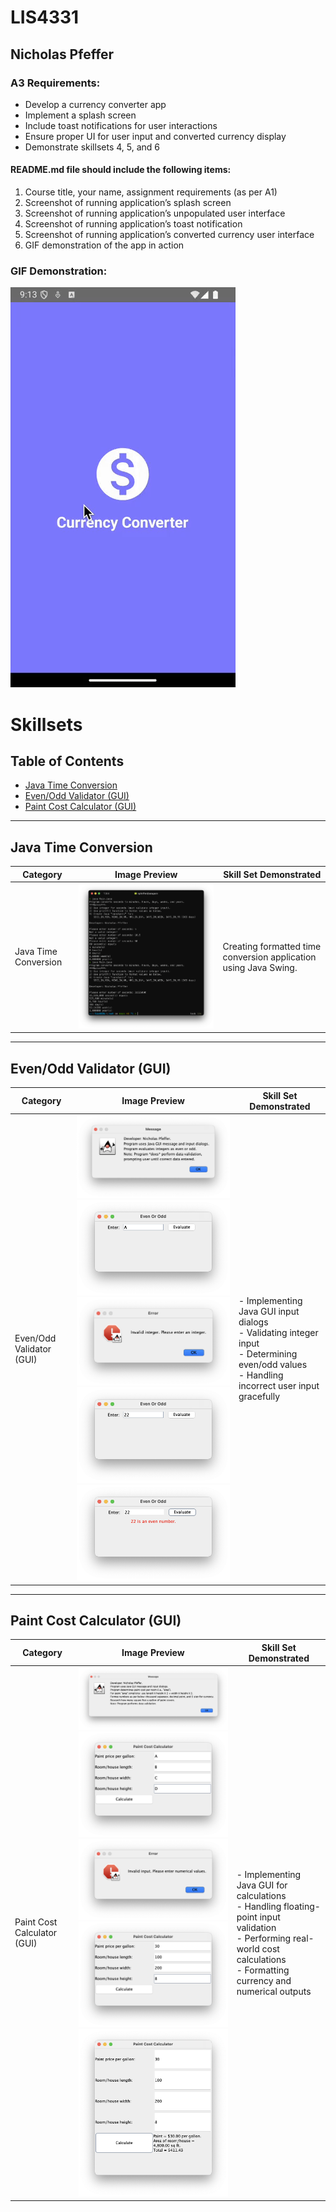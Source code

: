 # LIS4331

## Nicholas Pfeffer

### A3 Requirements:

- Develop a currency converter app
- Implement a splash screen
- Include toast notifications for user interactions
- Ensure proper UI for user input and converted currency display
- Demonstrate skillsets 4, 5, and 6

#### README.md file should include the following items:

1. Course title, your name, assignment requirements (as per A1)
2. Screenshot of running application’s splash screen
3. Screenshot of running application’s unpopulated user interface
4. Screenshot of running application’s toast notification
5. Screenshot of running application’s converted currency user interface
6. GIF demonstration of the app in action

### GIF Demonstration:

![App Demonstration](img/A3.gif)

# Skillsets

## Table of Contents

- [Java Time Conversion](#java-time-conversion)
- [Even/Odd Validator (GUI)](#evenodd-validator-gui)
- [Paint Cost Calculator (GUI)](#paint-cost-calculator-gui)

---

## Java Time Conversion

<!-- Basic Java Swing GUI application skills -->

| **Category**         | **Image Preview**                            | **Skill Set Demonstrated**                                       |
| -------------------- | -------------------------------------------- | ---------------------------------------------------------------- |
| Java Time Conversion | ![Java Time Conversion](img/lis4331_ss4.png) | Creating formatted time conversion application using Java Swing. |

---

## Even/Odd Validator (GUI)

<!-- Java GUI-based Even/Odd Validator with data validation -->

| **Category**             | **Image Preview**                                                                                                                                                                        | **Skill Set Demonstrated**                                                                                                                               |
| ------------------------ | ---------------------------------------------------------------------------------------------------------------------------------------------------------------------------------------- | -------------------------------------------------------------------------------------------------------------------------------------------------------- |
| Even/Odd Validator (GUI) | ![Step 1](img/lis4331_ss5_1.png) <br> ![Step 2](img/lis4331_ss5_2.png) <br> ![Step 3](img/lis4331_ss5_3.png) <br> ![Step 4](img/lis4331_ss5_4.png) <br> ![Step 5](img/lis4331_ss5_5.png) | - Implementing Java GUI input dialogs <br> - Validating integer input <br> - Determining even/odd values <br> - Handling incorrect user input gracefully |

---

## Paint Cost Calculator (GUI)

<!-- Java GUI-based paint cost calculator with formatted output -->

| **Category**                | **Image Preview**                                                                                                                                                                        | **Skill Set Demonstrated**                                                                                                                                                               |
| --------------------------- | ---------------------------------------------------------------------------------------------------------------------------------------------------------------------------------------- | ---------------------------------------------------------------------------------------------------------------------------------------------------------------------------------------- |
| Paint Cost Calculator (GUI) | ![Step 1](img/lis4331_ss6_1.png) <br> ![Step 2](img/lis4331_ss6_2.png) <br> ![Step 3](img/lis4331_ss6_3.png) <br> ![Step 4](img/lis4331_ss6_4.png) <br> ![Step 5](img/lis4331_ss6_5.png) | - Implementing Java GUI for calculations <br> - Handling floating-point input validation <br> - Performing real-world cost calculations <br> - Formatting currency and numerical outputs |
